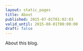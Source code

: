 ```yaml
---
layout: static_pages
title: About
published: 2015-07-01T01:02:03
valid_until: 2015-08-01T00:00:00
draft: false
---
```

About this blog.